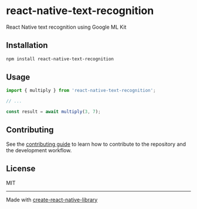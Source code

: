 # react-native-text-recognition

React Native text recognition using Google ML Kit

## Installation

```sh
npm install react-native-text-recognition
```

## Usage

```js
import { multiply } from 'react-native-text-recognition';

// ...

const result = await multiply(3, 7);
```

## Contributing

See the [contributing guide](CONTRIBUTING.md) to learn how to contribute to the repository and the development workflow.

## License

MIT

---

Made with [create-react-native-library](https://github.com/callstack/react-native-builder-bob)
